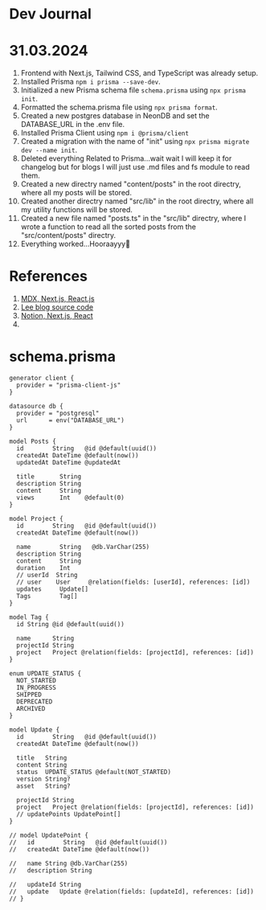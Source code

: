 



# Dev Journal
# 31.03.2024
1. Frontend with Next.js, Tailwind CSS, and TypeScript was already setup.
2. Installed Prisma ```npm i prisma --save-dev```. 
3. Initialized a new Prisma schema file ```schema.prisma``` using ```npx prisma init```.
4. Formatted the schema.prisma file using ```npx prisma format```.
5. Created a new postgres database in NeonDB and set the DATABASE_URL in the .env file.
6. Installed Prisma Client using ```npm i @prisma/client```
7. Created a migration with the name of "init" using ```npx prisma migrate dev --name init```.
8. Deleted everything Related to Prisma...wait wait I will keep it for changelog but for blogs I will just use .md files and fs module to read them.
9. Created a new directry named "content/posts" in the root directry, where all my posts will be stored.
10. Created another directry named "src/lib" in the root directry, where all my utility functions will be stored.
11. Created a new file named "posts.ts" in the "src/lib" directry, where I wrote a function to read all the sorted posts from the "src/content/posts" directry.
12. Everything worked...Hooraayyy🥳





# References
1. [MDX, Next.js, React.js](https://www.joshwcomeau.com/blog/how-i-built-my-blog/)
2. [Lee blog source code](https://github.com/leerob/leerob.io/tree/main/app)
3. [Notion, Next.js, React](https://vercel.com/templates/next.js/notion-blog)
4. 



# schema.prisma
```prisma
generator client {
  provider = "prisma-client-js"
}

datasource db {
  provider = "postgresql"
  url      = env("DATABASE_URL")
}

model Posts {
  id        String   @id @default(uuid())
  createdAt DateTime @default(now())
  updatedAt DateTime @updatedAt

  title       String
  description String
  content     String
  views       Int    @default(0)
}

model Project {
  id        String   @id @default(uuid())
  createdAt DateTime @default(now())

  name        String   @db.VarChar(255)
  description String
  content     String
  duration    Int
  // userId  String
  // user    User     @relation(fields: [userId], references: [id])
  updates     Update[]
  Tags        Tag[]
}

model Tag {
  id String @id @default(uuid())

  name      String
  projectId String
  project   Project @relation(fields: [projectId], references: [id])
}

enum UPDATE_STATUS {
  NOT_STARTED
  IN_PROGRESS
  SHIPPED
  DEPRECATED
  ARCHIVED
}

model Update {
  id        String   @id @default(uuid())
  createdAt DateTime @default(now())

  title   String
  content String
  status  UPDATE_STATUS @default(NOT_STARTED)
  version String?
  asset   String?

  projectId String
  project   Project @relation(fields: [projectId], references: [id])
  // updatePoints UpdatePoint[]
}

// model UpdatePoint {
//   id        String   @id @default(uuid())
//   createdAt DateTime @default(now())

//   name String @db.VarChar(255)
//   description String

//   updateId String
//   update   Update @relation(fields: [updateId], references: [id])
// }
```